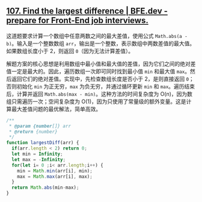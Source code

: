 ## [107. Find the largest difference | BFE.dev - prepare for Front-End job interviews.](https://bigfrontend.dev/problem/Find-the-largest-difference)

这道题要求计算一个数组中任意两数之间的最大差值，使用公式 `Math.abs(a - b)`。输入是一个整数数组 `arr`，输出是一个整数，表示数组中两数差值的最大值。如果数组长度小于 2，则返回 `0`（因为无法计算差值）。

解题方案的核心思想是利用数组中最小值和最大值的差值，因为它们之间的绝对差值一定是最大的。因此，遍历数组一次即可同时找到最小值 `min` 和最大值 `max`。然后返回它们的绝对差值。实现中，先检查数组长度是否小于 2，是则直接返回 `0`；否则初始化 `min` 为正无穷，`max` 为负无穷，并通过循环更新 `min` 和 `max`。遍历结束后，计算并返回 `Math.abs(max - min)`。这种方法的时间复杂度为 O(n)，因为数组只需遍历一次；空间复杂度为 O(1)，因为只使用了常量级的额外变量。这是计算最大差值问题的最优解法，简单高效。

```js
/**
 * @param {number[]} arr
 * @return {number}
 */
function largestDiff(arr) {
  if(arr.length < 2) return 0;
  let min = Infinity;
  let max = -Infinity;
  for(let i= 0 ;i< arr.length;i++) {
    min = Math.min(arr[i], min);
    max = Math.max(arr[i], max);
  }
  return Math.abs(min-max);
}
```

